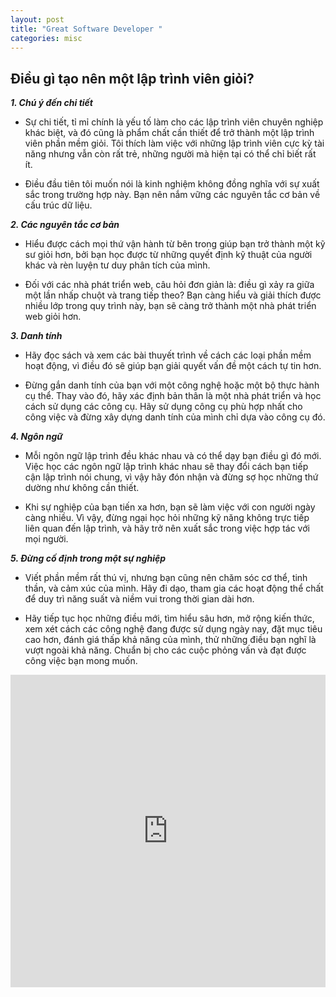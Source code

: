 ```yaml
---
layout: post
title: "Great Software Developer "
categories: misc
---
```


## Điều gì tạo nên một lập trình viên giỏi?

**_1. Chú ý đến chi tiết_**

- Sự chi tiết, tỉ mỉ chính là yếu tố làm cho các lập trình viên chuyên nghiệp khác biệt, và đó cũng là phẩm chất cần thiết để trở thành một lập trình viên phần mềm giỏi. Tôi thích làm việc với những lập trình viên cực kỳ tài năng nhưng vẫn còn rất trẻ, những người mà hiện tại có thể chỉ biết rất ít.

- Điều đầu tiên tôi muốn nói là kinh nghiệm không đồng nghĩa với sự xuất sắc trong trường hợp này. Bạn nên nắm vững các nguyên tắc cơ bản về cấu trúc dữ liệu.

**_2. Các nguyên tắc cơ bản_**

- Hiểu được cách mọi thứ vận hành từ bên trong giúp bạn trở thành một kỹ sư giỏi hơn, bởi bạn học được từ những quyết định kỹ thuật của người khác và rèn luyện tư duy phân tích của mình.

- Đối với các nhà phát triển web, câu hỏi đơn giản là: điều gì xảy ra giữa một lần nhấp chuột và trang tiếp theo? Bạn càng hiểu và giải thích được nhiều lớp trong quy trình này, bạn sẽ càng trở thành một nhà phát triển web giỏi hơn.

**_3. Danh tính_**

- Hãy đọc sách và xem các bài thuyết trình về cách các loại phần mềm hoạt động, vì điều đó sẽ giúp bạn giải quyết vấn đề một cách tự tin hơn.

- Đừng gắn danh tính của bạn với một công nghệ hoặc một bộ thực hành cụ thể. Thay vào đó, hãy xác định bản thân là một nhà phát triển và học cách sử dụng các công cụ. Hãy sử dụng công cụ phù hợp nhất cho công việc và đừng xây dựng danh tính của mình chỉ dựa vào công cụ đó.

**_4. Ngôn ngữ_**

- Mỗi ngôn ngữ lập trình đều khác nhau và có thể dạy bạn điều gì đó mới. Việc học các ngôn ngữ lập trình khác nhau sẽ thay đổi cách bạn tiếp cận lập trình nói chung, vì vậy hãy đón nhận và đừng sợ học những thứ dường như không cần thiết.

- Khi sự nghiệp của bạn tiến xa hơn, bạn sẽ làm việc với con người ngày càng nhiều. Vì vậy, đừng ngại học hỏi những kỹ năng không trực tiếp liên quan đến lập trình, và hãy trở nên xuất sắc trong việc hợp tác với mọi người.

**_5. Đừng cố định trong một sự nghiệp_**

- Viết phần mềm rất thú vị, nhưng bạn cũng nên chăm sóc cơ thể, tinh thần, và cảm xúc của mình. Hãy đi dạo, tham gia các hoạt động thể chất để duy trì năng suất và niềm vui trong thời gian dài hơn.

- Hãy tiếp tục học những điều mới, tìm hiểu sâu hơn, mở rộng kiến thức, xem xét cách các công nghệ đang được sử dụng ngày nay, đặt mục tiêu cao hơn, đánh giá thấp khả năng của mình, thử những điều bạn nghĩ là vượt ngoài khả năng. Chuẩn bị cho các cuộc phỏng vấn và đạt được công việc bạn mong muốn.

<iframe style="width: 100%; min-height: 500px;" src="https://www.youtube.com/embed/suATPK45sjk" title="How to Become a Great Software Developer — Best Advice from Top-Notch Engineers" frameborder="0" allow="accelerometer; autoplay; clipboard-write; encrypted-media; gyroscope; picture-in-picture; web-share" referrerpolicy="strict-origin-when-cross-origin" allowfullscreen></iframe>
